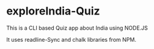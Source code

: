 # exploreIndia-Quiz

This is a CLI based Quiz app about India using NODE.JS


It uses readline-Sync and chalk libraries from NPM.
